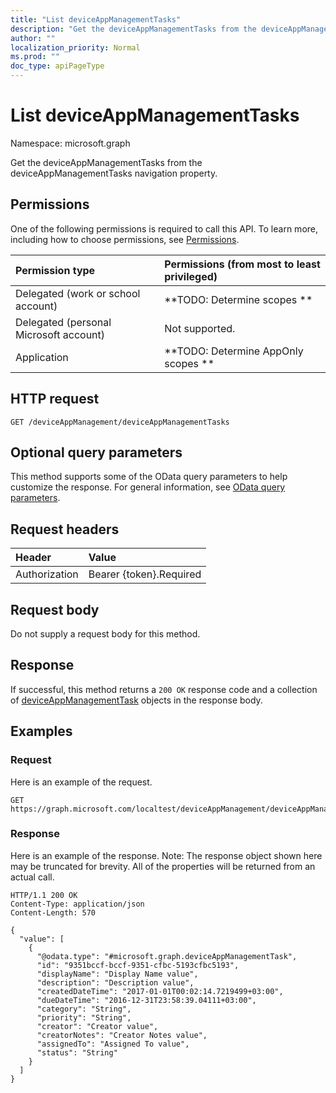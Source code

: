 ```yaml
---
title: "List deviceAppManagementTasks"
description: "Get the deviceAppManagementTasks from the deviceAppManagementTasks navigation property."
author: ""
localization_priority: Normal
ms.prod: ""
doc_type: apiPageType
---
```


# List deviceAppManagementTasks

Namespace: microsoft.graph

Get the deviceAppManagementTasks from the deviceAppManagementTasks navigation property.

## Permissions
One of the following permissions is required to call this API. To learn more, including how to choose permissions, see [Permissions](/concepts/permissions-reference.md).

|Permission type|Permissions (from most to least privileged)|
|:---|:---|
|Delegated (work or school account)|**TODO: Determine scopes **|
|Delegated (personal Microsoft account)|Not supported.|
|Application|**TODO: Determine AppOnly scopes **|

## HTTP request
<!-- {
  "blockType": "ignored"
}
-->
``` http
GET /deviceAppManagement/deviceAppManagementTasks
```

## Optional query parameters
This method supports some of the OData query parameters to help customize the response. For general information, see [OData query parameters](/graph/query-parameters).

## Request headers
|Header|Value|
|:---|:---|
|Authorization|Bearer {token}.Required|

## Request body
Do not supply a request body for this method.

## Response
If successful, this method returns a `200 OK` response code and a collection of [deviceAppManagementTask](../resources/deviceappmanagementtask.md) objects in the response body.

## Examples

### Request
Here is an example of the request.
<!-- {
  "blockType": "request",
  "name": "get_deviceappmanagementtask"
}
-->
``` http
GET https://graph.microsoft.com/localtest/deviceAppManagement/deviceAppManagementTasks
```

### Response
Here is an example of the response. Note: The response object shown here may be truncated for brevity. All of the properties will be returned from an actual call.
<!-- {
  "blockType": "response",
  "truncated": true,
  "@odata.type": "collection(microsoft.graph.deviceappmanagementtask)"
}
-->
``` http
HTTP/1.1 200 OK
Content-Type: application/json
Content-Length: 570

{
  "value": [
    {
      "@odata.type": "#microsoft.graph.deviceAppManagementTask",
      "id": "9351bccf-bccf-9351-cfbc-5193cfbc5193",
      "displayName": "Display Name value",
      "description": "Description value",
      "createdDateTime": "2017-01-01T00:02:14.7219499+03:00",
      "dueDateTime": "2016-12-31T23:58:39.04111+03:00",
      "category": "String",
      "priority": "String",
      "creator": "Creator value",
      "creatorNotes": "Creator Notes value",
      "assignedTo": "Assigned To value",
      "status": "String"
    }
  ]
}
```

